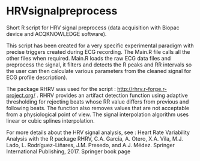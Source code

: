 # HRVsignalpreprocess
Short R script for HRV signal preprocess (data acquisition with Biopac device and ACQKNOWLEDGE software).

This script has been created for a very specific experimental paradigm with precise triggers created during ECG recording.
The Main.R file calls all the other files when required. 
Main.R loads the raw ECG data files and preprocess the signal, it filters and detects the R peaks and RR intervals so the user can then calculate various parameters from the cleaned signal for ECG profile description). 

The package RHRV was used for the script : http://rhrv.r-forge.r-project.org/ .
RHRV provides an artifact detection function using adaptive thresholding for rejecting beats whose RR value differs from previous and following beats. The function also removes values that are not acceptable from a physiological point of view.
The signal interpolation algorithm uses linear or cubic splines interpolation.

For more details about the HRV signal analysis, see :  Heart Rate Variability Analysis with the R package RHRV, C.A. García, A. Otero, X.A. Vila, M.J. Lado, L. Rodríguez-Liñares, J.M. Presedo, and A.J. Médez. Springer International Publishing, 2017. Springer book page
